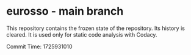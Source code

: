 # eurosso - main branch

This repository contains the frozen state of the repository.
Its history is cleared. It is used only for static code
analysis with Codacy.

Commit Time: 1725931010
